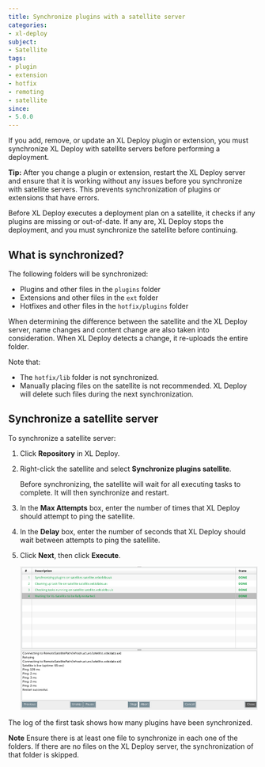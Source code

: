 ```yaml
---
title: Synchronize plugins with a satellite server
categories:
- xl-deploy
subject:
- Satellite
tags:
- plugin
- extension
- hotfix
- remoting
- satellite
since:
- 5.0.0
---
```


If you add, remove, or update an XL Deploy plugin or extension, you must synchronize XL Deploy with satellite servers before performing a deployment.

**Tip:** After you change a plugin or extension, restart the XL Deploy server and ensure that it is working without any issues before you synchronize with satellite servers. This prevents synchronization of plugins or extensions that have errors. 

Before XL Deploy executes a deployment plan on a satellite, it checks if any plugins are missing or out-of-date. If any are, XL Deploy stops the deployment, and you must synchronize the satellite before continuing.

## What is synchronized?

The following folders will be synchronized:

* Plugins and other files in the `plugins` folder
* Extensions and other files in the `ext` folder
* Hotfixes and other files in the `hotfix/plugins` folder

When determining the difference between the satellite and the XL Deploy server, name changes and content change are also taken into consideration. When XL Deploy detects a change, it re-uploads the entire folder.

Note that:

* The `hotfix/lib` folder is not synchronized.
* Manually placing files on the satellite is not recommended. XL Deploy will delete such files during the next synchronization.

## Synchronize a satellite server

To synchronize a satellite server:

1. Click **Repository** in XL Deploy.
1. Right-click the satellite and select **Synchronize plugins satellite**.

    Before synchronizing, the satellite will wait for all executing tasks to complete. It will then synchronize and restart.

1. In the **Max Attempts** box, enter the number of times that XL Deploy should attempt to ping the satellite.
1. In the **Delay** box, enter the number of seconds that XL Deploy should wait between attempts to ping the satellite.
1. Click **Next**, then click **Execute**.

    ![image](images/synchronize-a-satellite-result.png)

The log of the first task shows how many plugins have been synchronized.

**Note** Ensure there is at least one file to synchronize in each one of the folders. If there are no files on the XL Deploy server, the synchronization of that folder is skipped.


